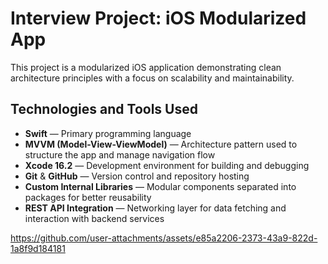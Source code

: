 # Interview Project: iOS Modularized App

This project is a modularized iOS application demonstrating clean architecture principles with a focus on scalability and maintainability.

## Technologies and Tools Used

- **Swift** — Primary programming language
- **MVVM (Model-View-ViewModel)** — Architecture pattern used to structure the app and manage navigation flow
- **Xcode 16.2** — Development environment for building and debugging
- **Git** & **GitHub** — Version control and repository hosting
- **Custom Internal Libraries** — Modular components separated into packages for better reusability
- **REST API Integration** — Networking layer for data fetching and interaction with backend services

https://github.com/user-attachments/assets/e85a2206-2373-43a9-822d-1a8f9d184181

